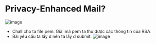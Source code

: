# Privacy-Enhanced Mail?
![image](https://github.com/Caycon/CryptoHack/assets/97203151/680fc104-1c13-4778-b900-f2ffcf2f0a07)
- Chall cho ta file pem. Giải mã pem ta thu được các thông tin của RSA.
- Bài yêu cầu ta lấy d nên ta lấy d submit.
![image](https://github.com/Caycon/CryptoHack/assets/97203151/2821d9e7-23c9-4f02-b876-5b427fd99003)
